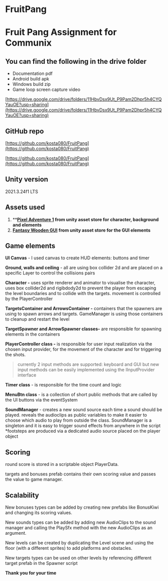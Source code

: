 # FruitPang
 
# Fruit Pang Assignment for Communix

## You can find the following in the drive folder

- Documentation pdf
- Android build apk
- Windows build zip
- Game loop screen capture video

[https://drive.google.com/drive/folders/11HbvDsx9Ut_P9Pam2Dhpr5h4CYQYauOE?usp=sharing](https://drive.google.com/drive/folders/11HbvDsx9Ut_P9Pam2Dhpr5h4CYQYauOE?usp=sharing)

## GitHub repo

[https://github.com/kosta080/FruitPang](https://github.com/kosta080/FruitPang)

[https://github.com/kosta080/FruitPang](https://github.com/kosta080/FruitPang)

## Unity version

2021.3.24f1 LTS 

## Assets used

1. ****[Pixel Adventure 1](https://www.notion.so/to-do-may-11-a8127c95c6fb47a59275abb4ac278740) from unity asset store for character, background and elements**
2. [**Fantasy Wooden GUI**](https://assetstore.unity.com/packages/2d/gui/fantasy-wooden-gui-free-103811) **from unity asset store for the GUI elements**

## Game elements

**UI Canvas** - I used canvas to create HUD elements: buttons and timer

**Ground, walls and ceiling** - all are using box collider 2d and are placed on a specific Layer to control the collisions pairs


**Character -** uses sprite renderer and animator to visualise the character, uses box collider2d and rigibdody2d to prevent the player from escaping the level boundaries and to collide with the targets. movement is controlled by the PlayerController

**TargetsContainer and ArrowsContainer -** containers that the spawners are using to spawn arrows and targets. GameManager is using those containers to cleanup and restart the level

**TargetSpawner and ArrowSpawner classes-** are responsible for spawning elements in the containers

**PlayerController class -** is responsible for user input realization via the chosen input provider, for the movement of the character and for triggering the shots.

> currently 2 input methods are supported: keyboard and GUI but new input methods can be easily implemented using the IInputProvider interface
> 

**Timer class** - is responsible for the time count and logic

**MenuBtn class** - is a collection of short public methods that are called by the UI buttons via the eventSystem 

**SoundManager** - creates a new sound source each time a sound should be played.
reveals the audioclips as public variables to make it easier to choose which audio to play from outside the class.
SoundManager is a singleton and it is easy to trigger sound effects from anywhere in the script
*footsteps are produced via a dedicated audio source placed on the player object

## Scoring

round score is stored in a scriptable object  PlayerData.

targets and bonuses prefab contains their own scoring value and passes the value to game manager.


## Scalability

New bonuses types can be added by creating new prefabs like BonusKiwi and changing its scoring values.

New sounds types can be added by adding new AudioClips to the sound manager and calling the PlaySfx method with the new AudioClips  as an argument.

New levels can be created by duplicating the Level scene and using the floor (with a different sprites) to add platforms and obstacles.

New targets types can be used on other levels by referencing different target prefab in the Spawner script

**Thank you for your time**
